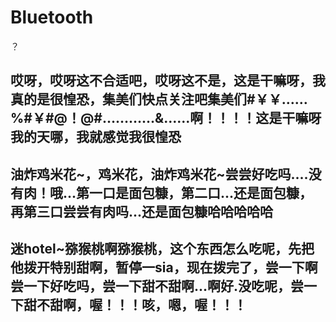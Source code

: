 # Bluetooth
？

## 哎呀，哎呀这不合适吧，哎呀这不是，这是干嘛呀，我真的是很惶恐，集美们快点关注吧集美们#￥￥……%#￥#@！@#…………&……啊！！！！这是干嘛呀我的天哪，我就感觉我很惶恐


## 油炸鸡米花~，鸡米花，油炸鸡米花~尝尝好吃吗....没有肉！哦...第一口是面包糠，第二口...还是面包糠，再第三口尝尝有肉吗...还是面包糠哈哈哈哈哈

## 迷hotel~猕猴桃啊猕猴桃，这个东西怎么吃呢，先把他拨开特别甜啊，暂停一sia，现在拨完了，尝一下啊尝一下好吃吗，尝一下甜不甜啊...啊好.没吃呢，尝一下甜不甜啊，喔！！！咳，嗯，喔！！！
